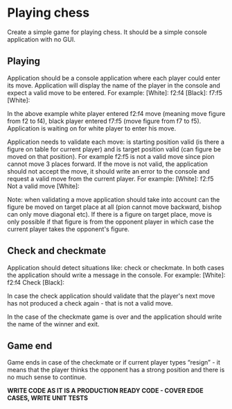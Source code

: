# Playing chess
Create a simple game for playing chess. It should be a simple console application with no GUI.
## Playing
Application should be a console application where each player could enter its move. Application will display the name of the player in the console and expect a valid move to be entered. For example:
[White]: f2:f4
[Black]: f7:f5
[White]:

In the above example white player entered f2:f4 move (meaning move figure from f2 to f4), black player entered f7:f5 (move figure from f7 to f5). Application is waiting on for white player to enter his move.

Application needs to validate each move: is starting position valid (is there a figure on table for current player) and is target position valid (can figure be moved on that position). For example f2:f5 is not a valid move since pion cannot move 3 places forward. If the move is not valid, the application should not accept the move, it should write an error to the console and request a valid move from the current player. For example:
[White]: f2:f5
Not a valid move
[White]:

Note: when validating a move application should take into account can the figure be moved on target place at all (pion cannot move backward, bishop can only move diagonal etc). If there is a figure on target place, move is only possible if that figure is from the opponent player in which case the current player takes the opponent's figure.
## Check and checkmate
Application should detect situations like: check or checkmate. In both cases the application should write a message in the console. For example:
[White]: f2:f4
Check
[Black]: 

In case the check application should validate that the player's next move has not produced a check again - that is not a valid move.

In the case of the checkmate game is over and the application should write the name of the winner and exit.

## Game end
Game ends in case of the checkmate or if current player types “resign” - it means that the player thinks the opponent has a strong position and there is no much sense to continue.

**WRITE CODE AS IT IS A PRODUCTION READY CODE - COVER EDGE CASES, WRITE UNIT TESTS**
